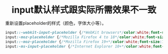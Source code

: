 <div class="my_title" style="text-align: center; font-weight: 700; font-size: 2em;">input默认样式跟实际所需效果不一致</div>

重新设置placeholder的样式（颜色，字体大小等）。
```css
input::-webkit-input-placeholder {/*WebKit browsers*/color:white;font-size:16px;}
input:-moz-placeholder {/*Mozilla Firefox 4 to 18*/color:white;font-size:16px;}
input::-moz-placeholder {/*Mozilla Firefox 19+*/color:white;font-size:16px;}
input:-ms-input-placeholder {/*Internet Explorer 10+*/color:white;font-size:16px;}
```